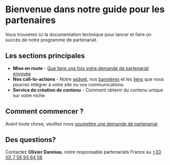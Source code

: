 # Bienvenue dans notre guide pour les partenaires

Vous trouverez ici la documentation technique pour lancer et faire un succès de notre programme de partenariat.

## Les sections principales

* **Mise en route** - [Que faire une fois votre demande de partenariat envoyée](https://sortlist.github.io/partners/start/request_sent/)
* **Nos call-to-actions** - Notre [widget](https://sortlist.github.io/partners/cta/widget), nos [bannières](https://sortlist.github.io/partners/cta/banners) et les [liens](https://sortlist.github.io/partners/cta/link) que vous pourrez intégrer à votre site ou vos communications.
* **Service de création de contenu** - Comment obtenir du contenu unique sur votre niche.

## Comment commencer ?

Avant toute chose, veuillez nous [soumettre une demande de partenariat](https://pages.sortlist.com/sortlist-programme-affiliation).

## Des questions?

Contactez **Olivier Danniau**, notre responsable partenariats France au [+33 (0) 7 56 93 64 56](tel:+33756936456)
